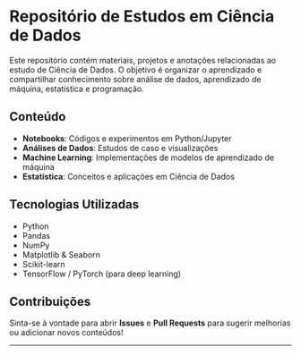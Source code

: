 # Repositório de Estudos em Ciência de Dados

Este repositório contém materiais, projetos e anotações relacionadas ao estudo de Ciência de Dados. O objetivo é organizar o aprendizado e compartilhar conhecimento sobre análise de dados, aprendizado de máquina, estatística e programação.

## Conteúdo

- **Notebooks**: Códigos e experimentos em Python/Jupyter
- **Análises de Dados**: Estudos de caso e visualizações
- **Machine Learning**: Implementações de modelos de aprendizado de máquina
- **Estatística**: Conceitos e aplicações em Ciência de Dados

## Tecnologias Utilizadas

- Python 
- Pandas 
- NumPy 
- Matplotlib & Seaborn
- Scikit-learn 
- TensorFlow / PyTorch (para deep learning)

## Contribuições

Sinta-se à vontade para abrir **Issues** e **Pull Requests** para sugerir melhorias ou adicionar novos conteúdos!

---

